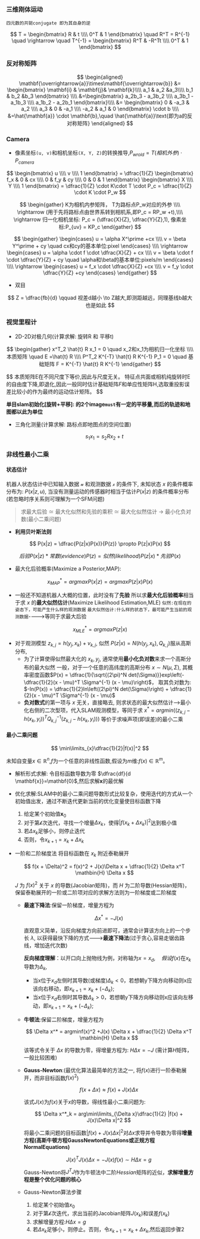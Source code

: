 ### 三维刚体运动
`四元数的共轭conjugate 即为其自身的逆`

$$
T =
\begin{bmatrix}
  R & t \\\\
  0^T & 1  
\end{bmatrix} 
\quad R^T = R^{-1} \quad \rightarrow \quad
T^{-1} =    
\begin{bmatrix}       
   R^T & -R^Tt \\\\       
   0^T & 1    
\end{bmatrix}
$$

### 反对称矩阵
$$
  \begin{aligned}
  \mathbf{\overrightarrow{a}}\times\mathbf{\overrightarrow{b}} &= 
     \begin{bmatrix}
     \mathbf{i} & \mathbf{j}& \mathbf{k}\\\\
     a_1      & a_2     &a_3\\\\
     b_1      & b_2     &b_3
     \end{bmatrix} \\\\ 
     &=\begin{bmatrix}
         a_2b_3 - a_3b_2 \\\\
         a_3b_1 - a_1b_3 \\\\
         a_1b_2 - a_2b_1
     \end{bmatrix}\\\\
     &=
     \begin{bmatrix}       
     0 & -a_3 & a_2  \\\\        
     a_3 & 0 & -a_1 \\\\
     -a_2 & a_1 & 0       
     \end{bmatrix} \cdot b  \\\\ &=\hat{\mathbf{a}} \cdot \mathbf{b},\quad \hat{\mathbf{a}}\text{即为a的反对称矩阵}
  \end{aligned}
  $$

### Camera
- 像素坐标`(u, v)`和相机坐标`(X, Y, Z)`的转换推导,$P_{wrold} = T(相机外参) \cdot P_{camera}$

$$
  \begin{bmatrix}
      u \\\\
      v \\\\
      1
  \end{bmatrix} = \dfrac{1}{Z}
  \begin{bmatrix}
      f_x & 0 & cx \\\\
      0 & f_y & cy \\\\
      0 & 0 & 1
  \end{bmatrix}
  \begin{bmatrix}
      X \\\\ Y \\\\ 1
  \end{bmatrix} = \dfrac{1}{Z} \cdot K\cdot T \cdot P_c 
  = \dfrac{1}{Z} \cdot K \cdot  P_w 
$$

$$
\begin{gather}
K为相机内参矩阵， T为路标点P_w对应的外参 \\\\ 
\rightarrow (用于先将路标点由世界系转到相机系,即P_c = RP_w +t),\\\\
\rightarrow 归一化相机坐标: P_c = (\dfrac{X}{Z}, \dfrac{Y}{Z},1), 像素坐标:P_{uv} = KP_c 
\end{gather}
$$
  

$$
\begin{gather}
\begin{cases} 
  u = \alpha X^\prime +cx \\\\ 
  v = \beta Y^\prime + cy \quad cx和cy的基本单位:pixel
\end{cases}  \\\\  \rightarrow
\begin{cases}
  u = \alpha \cdot f \cdot \dfrac{X}{Z} + cx \\\\
  v = \beta \cdot f \cdot \dfrac{Y}{Z} + cy \quad \alpha和\beta的基本单位:pixels/m
\end{cases}  \\\\  \rightarrow
\begin{cases}
  u = f_x \cdot \dfrac{X}{Z} +cx \\\\
  v = f_y \cdot \dfrac{Y}{Z} +cy
\end{cases}
\end{gather}
$$
 

- 双目

$$
  Z = \dfrac{fb}{d} \qquad 视差d越小 \to Z越大,即测距越远，同理基线b越大也是如此
$$

### 视觉里程计
- 2D-2D对极几何(计算求解: 旋转R 和 平移t) 

$$
\begin{gather}
    x^T_2 \hat{t} R x_1 = 0 \quad x_2和x_1为相机归一化坐标 \\\\
    本质矩阵 \quad E =\hat{t} R  \\\\
    P^T_2 K^{-T} \hat{t} R K^{-1} P_1 = 0 \quad 基础矩阵 F = K^{-T} \hat{t} R K^{-1}  
\end{gather}
$$ 

$$
  本质矩阵E在不同尺度下等价,因此与尺度无关。 特征点共面或相机纯旋转时E的自由度下降,即退化,因此一般同时估计基础矩阵$F$和单应性矩阵H,选取重投影误差比较小的作为最终的运动估计矩阵。
$$
 
  **单目slam初始化[旋转+平移]: 的2个image`must`有一定的平移量,而后的轨迹和地图都以此为单位**

- 三角化测量(计算求解: 路标点即地图点的空间位置)

  $$
  s_1 x_1  = s_2 R x_2 + t
  $$

### 非线性最小二乘
#### 状态估计
机器人状态估计中已知输入数据 $\mathcal{u}$ 和观测数据 $\mathcal{x}$ 的条件下, 未知状态 $x$ 的条件概率分布为: $P(x|z,u)$, 当没有测量运动的传感器时相当于估计$P(x|z)$ 的条件概率分布(若忽略时序关系则可理解为一个SFM问题)
>求最大后验 $\simeq$ 最大化似然和先验的乘积 $\simeq$ 最大化似然估计 $\to$ 最小化负对数(最小二乘问题)

- **利用贝叶斯法则**

$$
P(x|z) = \dfrac{P(z|x)P(x)}{P(z)}  \propto P(z|x)P(x)
$$

$$
后验P(x|z) * 常数(evidence)P(z)= 似然(likelihood)P(z|x) * 先验P(x)
$$

- 最大化后验概率(Maximize a Posterior,MAP): 

$$
x^*_{MAP} = argmax P(x|z) = argmax P(z|x)P(x)
$$

- 一般还不知道机器人大概的位置，此时没有了**先验**
  所以求**最大化后验概率**相当于求 $x$ 的**最大似然估计**(Maximize Likelihood Estimation,MLE)
`似然:在现在的姿态下，可能产生什么样的观测数据`
`最大似然估计:什么样的状态下，最可能产生当前的观测数据`---->等同于求最大后验

$$
x^*_{MLE} = argmax P(z|x)  
$$
  
- 对于观测模型 $z_{k,j} = h(y_j, x_k) + v_{k,j}$, 似然 $P(z|x) = N(h(y_j, x_k),Q_{k,j})$服从高斯分布,
  - 为了计算使得似然最大化的 $x_k, y_j$, 通常使用**最小化负对数**来求一个高斯分布的最大似然
    一般，对于一个任意的高纬度的高斯分布 $x \sim N(\mu, \Sigma)$, 其概率密度函数$P(x) = \dfrac{1}{\sqrt{(2\pi)^N det(\Sigma)}}exp\left(-\dfrac{1}{2}(x - \mu)^T \Sigma^{-1} (x - \mu)\right)$，
    取其负对数为: $-ln(P(x)) = \dfrac{1}{2}ln\left((2\pi)^N det(\Sigma)\right) + \dfrac{1}{2}(x - \mu)^T \Sigma^{-1} (x - \mu)$
  - **负对数式**的第一项与 $x$ 无关，直接略去, 则求状态的最大似然估计-->最小化右侧的二次型项，代入SLAM观测模型，等同于求
    $x^* = argmin \left((z_{k,j} - h(x_k, y_i))^T Q^{-1}_{k,j} (z_{k,j} - h(x_k, y_i)) \right)$ 
    等价于求噪声项(即误差)的最小二乘

#### 最小二乘问题
$$
\min\limits_{x}\dfrac{1}{2}|f(x)|^2
$$

未知自变量$x \in \mathbb{R}^n$,$f$为一个任意的非线性函数,假设为$m$维:$f(x) \in \mathbb{R}^m$。

- 解析形式求解: 令目标函数导数为零 $\dfrac{df}{d \mathbf{x}}=\mathbf{0}$,然后求解$\mathbf{x}$的最优解
- 优化求解:SLAM中的最小二乘问题导数形式比较复杂，使用迭代的方式从一个初始值出发，通过不断迭代更新当前的优化变量使目标函数下降
  1. 给定某个初始值$\mathbf{x}_0$
  2. 对于第$\mathcal{k}$次迭代，寻找一个增量$\Delta x_k$，使得$|f(x_k + \Delta x_k)|^2$达到极小值
  3. 若$\Delta x_k$足够小，则停止迭代
  4. 否则，令$x_{k+1} = x_k + \Delta x_k$
- 一阶和二阶梯度法
  将目标函数在 $x_k$ 附近泰勒展开
  
  $$
  f(x + \Delta)^2 = f(x)^2 + J(x)\Delta x + \dfrac{1}{2} \Delta x^T \mathbin{H} \Delta x
  $$
  
  $J$ 为 $f(x)^2$ 关于 $x$ 的导数(Jacobian矩阵)，而 $H$ 为二阶导数(Hessian矩阵)，保留泰勒展开的一阶或二阶项对应的求解方法则为一阶梯度或二阶梯度

  - **最速下降法**:保留一阶梯度，增量方程为
  
    $$
    \Delta x^* = -J(x)
    $$

    直观意义简单，沿反向梯度方向前进即可，通常会计算该方向上的一个步长 $\lambda$, 以获得最快下降的方式--->**最速下降法**(过于贪心,容易走锯齿路线，增加迭代次数)

    **反向梯度理解**：以开口向上抛物线为例，对称轴为$x=x_d, \quad 假设f(x)$在$x_k$导数为$\Delta_k$,
    
    - 当x位于$x_d$左侧时其导数(或梯度)$\Delta_k < 0$，若想朝y下降方向移动则x应该向右移动，即$x_{k+1}=x_{k}+(-\Delta_k)$;
    - 当x位于$x_d$右侧时其导数$\Delta_k > 0$，若想朝y下降方向移动则x应该向左移动，即$x_{k+1}=x_{k}+(-\Delta_k)$;

  - **牛顿法**:保留二阶梯度，增量方程为

    $$
    \Delta x^* = argminf(x)^2 +J(x) \Delta x + \dfrac{1}{2} \Delta x^T \mathbin{H} \Delta x
    $$

    该等式令关于 $\Delta x$ 的导数为零，得增量方程为: $H \Delta x = -J$  (需计算$H$矩阵，一般比较困难)

  - **Gauss-Newton**:(最优化算法最简单的方法之一, 将$f(x)$进行一阶泰勒展开，而非目标函数$f(x)^2$)

    $$
    f(x + \Delta x) \approx f(x) + J(x)\Delta x
    $$

    该式$J(x)$为$f(x)$关于$x$的导数，得线性最小二乘问题为:

    $$
    \Delta x^*_k = arg\min\limits_{\Delta x}\dfrac{1}{2} |f(x) + J(x)\Delta x|^2
    $$

    将最小二乘问题的目标函数$|f(x) + J(x)\Delta x|^2$对$\Delta x$求导并令导数为零得**增量方程(高斯牛顿方程GaussNewtonEquations或正规方程NormalEquations)**
    
    $$
    J(x)^T J(x) \Delta x = -J(x)f(x) \sim H \Delta x =g
    $$
    
    Gauss-Newton将$J^T J$作为牛顿法中二阶$Hessian$矩阵的近似，**求解增量方程是整个优化问题的核心**

  - Gauss-Newton算法步骤

    1. 给定某个初始值$x_0$
    2. 对于第$\mathcal{k}$次迭代，求出当前的Jacobian矩阵$J(x_k)$和误差$f(x_k)$
    3. 求解增量方程:$H \Delta x =g$
    4. 若$\Delta x_k$足够小，则停止。否则，令$x_{k+1} = x_k + \Delta x_k$,然后返回步骤2